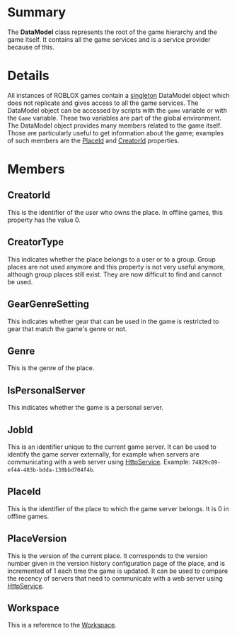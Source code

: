 # Summary

The **DataModel** class represents the root of the game hierarchy and the game itself. It contains all the game services and is a service provider because of this.

# Details

All instances of ROBLOX games contain a [singleton](https://en.wikipedia.org/wiki/Singleton_pattern) DataModel object which does not replicate and gives access to all the game services. The DataModel object can be accessed by scripts with the `game` variable or with the `Game` variable. These two variables are part of the global environment. The DataModel object provides many members related to the game itself. Those are particularly useful to get information about the game; examples of such members are the [PlaceId](#memberPlaceId) and [CreatorId](#memberCreatorId) properties.

# Members

## CreatorId

This is the identifier of the user who owns the place. In offline games, this property has the value 0.

## CreatorType

This indicates whether the place belongs to a user or to a group. Group places are not used anymore and this property is not very useful anymore, although group places still exist. They are now difficult to find and cannot be used.

## GearGenreSetting

This indicates whether gear that can be used in the game is restricted to gear that match the game's genre or not.

## Genre

This is the genre of the place.

## IsPersonalServer

This indicates whether the game is a personal server.

## JobId

This is an identifier unique to the current game server. It can be used to identify the game server externally, for example when servers are communicating with a web server using [HttpService](HttpService.html). Example: `74829c09-ef44-483b-bdda-138bbd704f4b`.

## PlaceId

This is the identifier of the place to which the game server belongs. It is 0 in offline games.

## PlaceVersion

This is the version of the current place. It corresponds to the version number given in the version history configuration page of the place, and is incremented of 1 each time the game is updated. It can be used to compare the recency of servers that need to communicate with a web server using [HttpService](HttpService.html).

## Workspace

This is a reference to the [Workspace](Workspace.html).
